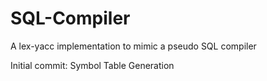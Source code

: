 # SQL-Compiler
A lex-yacc implementation to mimic a pseudo SQL compiler 

Initial commit: Symbol Table Generation
